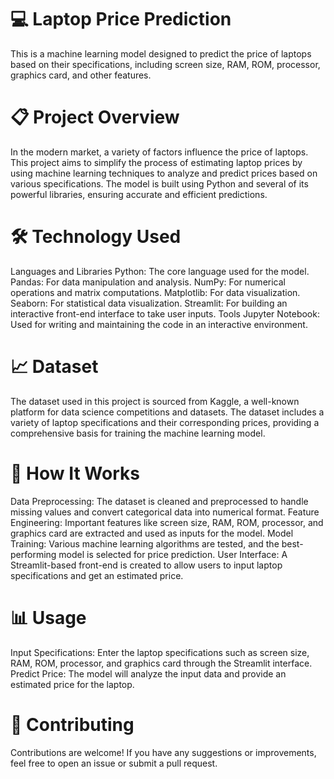 # 💻 Laptop Price Prediction
This is a machine learning model designed to predict the price of laptops based on their specifications, including screen size, RAM, ROM, processor, graphics card, and other features.

# 📋 Project Overview
In the modern market, a variety of factors influence the price of laptops. This project aims to simplify the process of estimating laptop prices by using machine learning techniques to analyze and predict prices based on various specifications. The model is built using Python and several of its powerful libraries, ensuring accurate and efficient predictions.

# 🛠️ Technology Used
Languages and Libraries
Python: The core language used for the model.
Pandas: For data manipulation and analysis.
NumPy: For numerical operations and matrix computations.
Matplotlib: For data visualization.
Seaborn: For statistical data visualization.
Streamlit: For building an interactive front-end interface to take user inputs.
Tools
Jupyter Notebook: Used for writing and maintaining the code in an interactive environment.
# 📈 Dataset
The dataset used in this project is sourced from Kaggle, a well-known platform for data science competitions and datasets. The dataset includes a variety of laptop specifications and their corresponding prices, providing a comprehensive basis for training the machine learning model.

# 🚀 How It Works
Data Preprocessing: The dataset is cleaned and preprocessed to handle missing values and convert categorical data into numerical format.
Feature Engineering: Important features like screen size, RAM, ROM, processor, and graphics card are extracted and used as inputs for the model.
Model Training: Various machine learning algorithms are tested, and the best-performing model is selected for price prediction.
User Interface: A Streamlit-based front-end is created to allow users to input laptop specifications and get an estimated price.

# 📊 Usage
Input Specifications: Enter the laptop specifications such as screen size, RAM, ROM, processor, and graphics card through the Streamlit interface.
Predict Price: The model will analyze the input data and provide an estimated price for the laptop.

# 🤝 Contributing
Contributions are welcome! If you have any suggestions or improvements, feel free to open an issue or submit a pull request.

